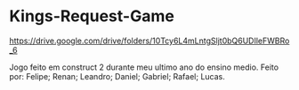 # Kings-Request-Game
https://drive.google.com/drive/folders/10Tcy6L4mLntgSljt0bQ6UDIleFWBRo_6

Jogo feito em construct 2 durante meu ultimo ano do ensino medio.
Feito por:
Felipe;
Renan;
Leandro;
Daniel;
Gabriel;
Rafael;
Lucas.
